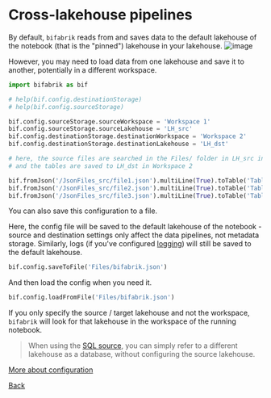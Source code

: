 # Cross-lakehouse pipelines

By default, `bifabrik` reads from and saves data to the default lakehouse of the notebook (that is the "pinned") lakehouse in your lakehouse.
![image](https://github.com/rjankovic/bifabrik/assets/2221666/55f81240-0f4a-4cb8-b11b-2343911b8941)

However, you may need to load data from one lakehouse and save it to another, potentially in a different workspace.

```python
import bifabrik as bif

# help(bif.config.destinationStorage)
# help(bif.config.sourceStorage)

bif.config.sourceStorage.sourceWorkspace = 'Workspace 1'
bif.config.sourceStorage.sourceLakehouse = 'LH_src'
bif.config.destinationStorage.destinationWorkspace = 'Workspace 2'
bif.config.destinationStorage.destinationLakehouse = 'LH_dst'

# here, the source files are searched in the Files/ folder in LH_src in Workspace 1
# and the tables are saved to LH_dst in Workspace 2

bif.fromJson('/JsonFiles_src/file1.json').multiLine(True).toTable('TableA').run()
bif.fromJson('/JsonFiles_src/file2.json').multiLine(True).toTable('TableB').run()
bif.fromJson('/JsonFiles_src/file3.json').multiLine(True).toTable('TableC').run()
```

You can also save this configuration to a file. 

Here, the config file will be saved to the default lakehouse of the notebook - source and destination settings only affect the data pipelines, not metadata storage. Similarly, logs (if you've configured [logging](util_log.md)) will still be saved to the default lakehouse.
```python
bif.config.saveToFile('Files/bifabrik.json')
```

And then load the config when you need it.
```python
bif.config.loadFromFile('Files/bifabrik.json')
```

If you only specify the source / target lakehouse and not the workspace, `bifabrik` will look for that lakehouse in the workspace of the running notebook.

> When using the [SQL source](src_sql.md), you can simply refer to a different lakehouse as a database, without configuring the source lakehouse.

[More about configuration](configuration.md)

[Back](../index.md)
